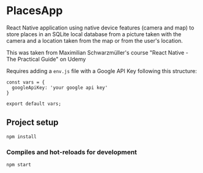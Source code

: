 # PlacesApp
React Native application using native device features (camera and map) to store places in an SQLite local database from a picture taken with the camera and a location taken from the map or from the user's location. <br />

This was taken from Maximilian Schwarzmüller's course "React Native - The Practical Guide" on Udemy <br />

Requires adding a `env.js` file with a Google API Key following this structure:
```
const vars = {
  googleApiKey: 'your google api key'
}

export default vars;
```

## Project setup
```
npm install
```

### Compiles and hot-reloads for development
```
npm start
```
